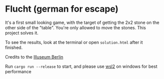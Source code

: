 # Flucht (german for escape)

It's a first small looking game, with the target of getting the 2x2 stone on the other side of the "table". You're only allowed to move the stones.
This project solves it.

To see the results, look at the terminal or open `solution.html` after it finished.

Credits to the [Illuseum Berlin](https://www.illuseum-berlin.de/)

Run `cargo run --release` to start, and please use [wsl2](https://docs.microsoft.com/en-us/windows/wsl/install) on windows for best performance